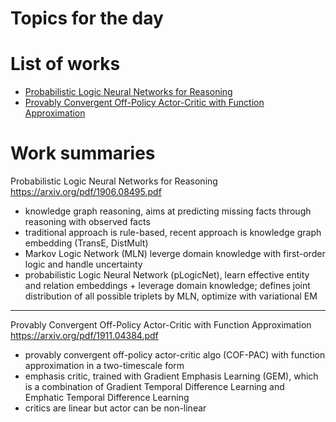 # Topics for the day 

<!-- ***************************************************** -->

# List of works
- [Probabilistic Logic Neural Networks for Reasoning](#1)
- [Provably Convergent Off-Policy Actor-Critic with Function Approximation](#2)

<!-- ***************************************************** -->

# Work summaries

<a name="1"></a> 
Probabilistic Logic Neural Networks for Reasoning
<https://arxiv.org/pdf/1906.08495.pdf>

- knowledge graph reasoning, aims at predicting missing facts through reasoning with observed facts
- traditional approach is rule-based, recent approach is knowledge graph embedding (TransE, DistMult)
- Markov Logic Network (MLN) leverge domain knowledge with first-order logic and handle uncertainty
- probabilistic Logic Neural Network (pLogicNet), learn effective entity and relation embeddings + leverage domain knowledge; defines joint distribution of all possible triplets by MLN, optimize with variational EM


--- 
<a name="2"></a>
Provably Convergent Off-Policy Actor-Critic with Function Approximation
<https://arxiv.org/pdf/1911.04384.pdf>

- provably convergent off-policy actor-critic algo (COF-PAC) with function approximation in a two-timescale form 
- emphasis critic, trained with Gradient Emphasis Learning (GEM), which is a combination of Gradient Temporal Difference Learning and Emphatic Temporal Difference Learning
- critics are linear but actor can be non-linear 